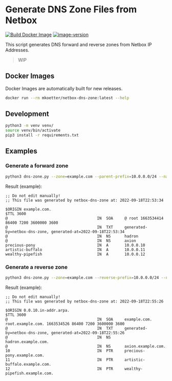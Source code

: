 # Generate DNS Zone Files from Netbox

[![Build Docker Image](https://github.com/michaelkoetter/netbox-dns-zone/actions/workflows/build-image.yml/badge.svg)](https://github.com/michaelkoetter/netbox-dns-zone/actions/workflows/build-image.yml)
[![image-version](https://img.shields.io/static/v1?logo=docker&label=Docker+Hub&message=mkoetter/netbox-dns-zone&color=informational)](https://hub.docker.com/r/mkoetter/netbox-dns-zone)

This script generates DNS forward and reverse zones from Netbox IP Addresses.

> WIP

## Docker Images

Docker Images are automatically built for new releases.

```bash
docker run --rm mkoetter/netbox-dns-zone:latest --help
```

## Development

```bash
python3 -m venv venv/
source venv/bin/activate
pip3 install -r requirements.txt
```

## Examples

### Generate a forward zone

```bash
python3 dns-zone.py --zone=example.com --parent-prefix=10.0.0.0/24 --nameserver=hadron --nameserver=axion
```

Result (example):
```bind
;; Do not edit manually!
;; This file was generated by netbox-dns-zone at: 2022-09-18T22:53:34

$ORIGIN example.com.
$TTL 3600
@                                       IN  SOA     @ root 1663534414 86400 7200 3600000 3600
@                                       IN  TXT     generated-by=netbox-dns-zone, generated-at=2022-09-18T22:53:34
@                                       IN  NS      hadron
@                                       IN  NS      axion
precious-pony                           IN  A       10.0.0.10
artistic-buffalo                        IN  A       10.0.0.11
wealthy-pipefish                        IN  A       10.0.0.12
```

### Generate a reverse zone

```bash
python3 dns-zone.py --zone=example.com --reverse-prefix=10.0.0.0/24 --nameserver=hadron --nameserver=axion
```

Result (example):
```bind
;; Do not edit manually!
;; This file was generated by netbox-dns-zone at: 2022-09-18T22:55:26

$ORIGIN 0.0.10.in-addr.arpa.
$TTL 3600
@                                       IN  SOA     example.com. root.example.com. 1663534526 86400 7200 3600000 3600
@                                       IN  TXT     generated-by=netbox-dns-zone, generated-at=2022-09-18T22:55:26
@                                       IN  NS      hadron.example.com.
@                                       IN  NS      axion.example.com.
10                                      IN  PTR     precious-pony.example.com.
11                                      IN  PTR     artistic-buffalo.example.com.
12                                      IN  PTR     wealthy-pipefish.example.com.
```